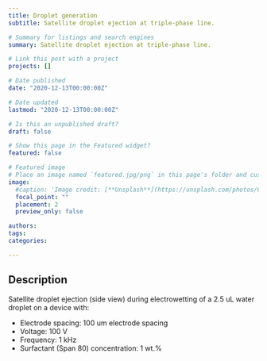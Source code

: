 ```yaml
---
title: Droplet generation 
subtitle: Satellite droplet ejection at triple-phase line.

# Summary for listings and search engines
summary: Satellite droplet ejection at triple-phase line.

# Link this post with a project
projects: []

# Date published
date: "2020-12-13T00:00:00Z"

# Date updated
lastmod: "2020-12-13T00:00:00Z"

# Is this an unpublished draft?
draft: false

# Show this page in the Featured widget?
featured: false

# Featured image
# Place an image named `featured.jpg/png` in this page's folder and customize its options here.
image:
  #caption: 'Image credit: [**Unsplash**](https://unsplash.com/photos/CpkOjOcXdUY)'
  focal_point: ""
  placement: 2
  preview_only: false

authors:
tags:
categories:

---
```


## Description

Satellite droplet ejection (side view) during electrowetting of a 2.5 uL water droplet on a device with:
   * Electrode spacing: 100 um electrode spacing
   * Voltage: 100 V 
   * Frequency: 1 kHz
   * Surfactant (Span 80) concentration: 1 wt.%




